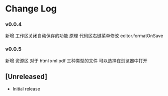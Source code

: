 # Change Log

### v0.0.4

新增 工作区关闭自动保存的功能
原理 代码区右键菜单修改 editor.formatOnSave

### v0.0.5

新增 资源区 对于 html xml pdf 三种类型的文件 可以选择在浏览器中打开

## [Unreleased]

- Initial release
